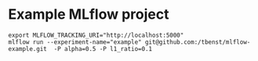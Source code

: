 # Example MLflow project
```
export MLFLOW_TRACKING_URI="http://localhost:5000"
mlflow run --experiment-name="example" git@github.com:/tbenst/mlflow-example.git  -P alpha=0.5 -P l1_ratio=0.1
```
